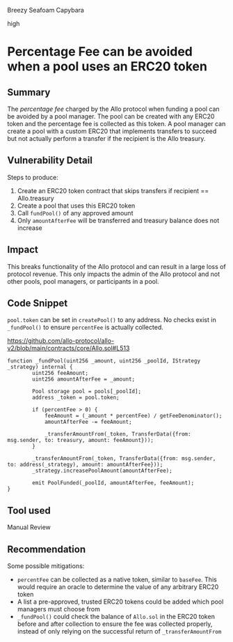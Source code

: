Breezy Seafoam Capybara

high

# Percentage Fee can be avoided when a pool uses an ERC20 token
## Summary
The *percentage fee* charged by the Allo protocol when funding a pool can be avoided by a pool manager. The pool can be created with any ERC20 token and the percentage fee is collected as this token. A pool manager can create a pool with a custom ERC20 that implements transfers to succeed but not actually perform a transfer if the recipient is the Allo treasury.

## Vulnerability Detail
Steps to produce:
1. Create an ERC20 token contract that skips transfers if recipient == Allo.treasury
2. Create a pool that uses this ERC20 token
3. Call `fundPool()` of any approved amount
4. Only `amountAfterFee` will be transferred and treasury balance does not increase

## Impact
This breaks functionality of the Allo protocol and can result in a large loss of protocol revenue. This only impacts the admin of the Allo protocol and not other pools, pool managers, or participants in a pool.

## Code Snippet

`pool.token` can be set in `createPool()` to any address. No checks exist in `_fundPool()` to ensure `percentFee` is actually collected.

https://github.com/allo-protocol/allo-v2/blob/main/contracts/core/Allo.sol#L513

```solidity
function _fundPool(uint256 _amount, uint256 _poolId, IStrategy _strategy) internal {
        uint256 feeAmount;
        uint256 amountAfterFee = _amount;

        Pool storage pool = pools[_poolId];
        address _token = pool.token;

        if (percentFee > 0) {
            feeAmount = (_amount * percentFee) / getFeeDenominator();
            amountAfterFee -= feeAmount;

            _transferAmountFrom(_token, TransferData({from: msg.sender, to: treasury, amount: feeAmount}));
        }

        _transferAmountFrom(_token, TransferData({from: msg.sender, to: address(_strategy), amount: amountAfterFee}));
        _strategy.increasePoolAmount(amountAfterFee);

        emit PoolFunded(_poolId, amountAfterFee, feeAmount);
}
```

## Tool used

Manual Review

## Recommendation

Some possible mitigations:
- `percentFee` can be collected as a native token, similar to `baseFee`. This would require an oracle to determine the value of any arbitrary ERC20 token
- A list a pre-approved, trusted ERC20 tokens could be added which pool managers must choose from
- `_fundPool()` could check the balance of `Allo.sol` in the ERC20 token before and after collection to ensure the fee was collected properly, instead of only relying on the successful return of `_transferAmountFrom`
